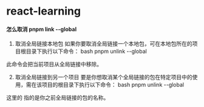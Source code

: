 # react-learning

#### 怎么取消 pnpm link --global

1. 取消全局链接本地包
   如果你要取消全局链接一个本地包，可在本地包所在的项目根目录下执行以下命令：
   bash
   pnpm unlink --global

此命令会把当前项目从全局链接中移除。

2. 取消全局链接到另一个项目
   要是你想取消某个全局链接的包在特定项目中的使用，需在该项目的根目录下执行以下命令：
   bash
   pnpm unlink --global <package-name>

这里的 <package-name> 指的是你之前全局链接的包的名称。
